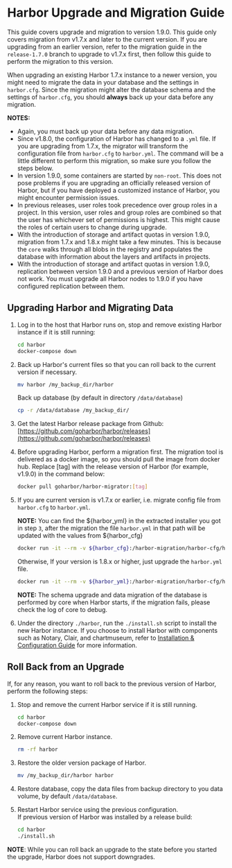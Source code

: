 # Harbor Upgrade and Migration Guide

This guide covers upgrade and migration to version 1.9.0. This guide only covers migration from v1.7.x and later to the current version. If you are upgrading from an earlier version, refer to the migration guide in the `release-1.7.0` branch to upgrade to v1.7.x first, then follow this guide to perform the migration to this version.

When upgrading an existing Harbor 1.7.x instance to a newer version, you might need to migrate the data in your database and the settings in `harbor.cfg`.
Since the migration might alter the database schema and the settings of `harbor.cfg`, you should **always** back up your data before any migration.

**NOTES:**

- Again, you must back up your data before any data migration.
- Since v1.8.0, the configuration of Harbor has changed to a `.yml` file. If you are upgrading from 1.7.x, the migrator will transform the configuration file from `harbor.cfg` to `harbor.yml`. The command will be a little different to perform this migration, so make sure you follow the steps below.
- In version 1.9.0, some containers are started by `non-root`. This does not pose problems if you are upgrading an officially released version of Harbor, but if you have deployed a customized instance of Harbor, you might encounter permission issues.
- In previous releases, user roles took precedence over group roles in a project. In this version, user roles and group roles are combined so that the user has whichever set of permissions is highest. This might cause the roles of certain users to change during upgrade.
- With the introduction of storage and artifact quotas in version 1.9.0, migration from 1.7.x and 1.8.x might take a few minutes. This is because the `core` walks through all blobs in the registry and populates the database with information about the layers and artifacts in projects.
- With the introduction of storage and artifact quotas in version 1.9.0, replication between version 1.9.0 and a previous version of Harbor does not work. You must upgrade all Harbor nodes to 1.9.0 if you have configured replication between them.

## Upgrading Harbor and Migrating Data

1. Log in to the host that Harbor runs on, stop and remove existing Harbor instance if it is still running:

    ```sh
    cd harbor
    docker-compose down
    ```

2. Back up Harbor's current files so that you can roll back to the current version if necessary.

    ```sh
    mv harbor /my_backup_dir/harbor
    ```

    Back up database (by default in directory `/data/database`)

    ```sh
    cp -r /data/database /my_backup_dir/
    ```

3. Get the latest Harbor release package from Github:
   [https://github.com/goharbor/harbor/releases](https://github.com/goharbor/harbor/releases)

4. Before upgrading Harbor, perform a migration first. The migration tool is delivered as a docker image, so you should pull the image from docker hub. Replace [tag] with the release version of Harbor (for example, v1.9.0) in the command below:

    ```sh
    docker pull goharbor/harbor-migrator:[tag]
    ```

5. If you are current version is v1.7.x or earlier, i.e. migrate config file from `harbor.cfg` to `harbor.yml`.

    **NOTE:** You can find the ${harbor_yml} in the extracted installer you got in step `3`, after the migration the file `harbor.yml`
    in that path will be updated with the values from ${harbor_cfg}

    ```sh
    docker run -it --rm -v ${harbor_cfg}:/harbor-migration/harbor-cfg/harbor.yml -v ${harbor_yml}:/harbor-migration/harbor-cfg-out/harbor.yml goharbor/harbor-migrator:[tag] --cfg up
    ```

    Otherwise, If your version is 1.8.x or higher, just upgrade the `harbor.yml` file.

    ```sh
    docker run -it --rm -v ${harbor_yml}:/harbor-migration/harbor-cfg/harbor.yml goharbor/harbor-migrator:[tag] --cfg up
    ```

    **NOTE:** The schema upgrade and data migration of the database is performed by core when Harbor starts, if the migration fails, please check the log of core to debug.

6. Under the directory `./harbor`, run the `./install.sh` script to install the new Harbor instance. If you choose to install Harbor with components such as Notary, Clair, and chartmuseum, refer to [Installation & Configuration Guide](../docs/installation_guide.md) for more information.

## Roll Back from an Upgrade

If, for any reason, you want to roll back to the previous version of Harbor, perform the following steps:

1. Stop and remove the current Harbor service if it is still running.

    ```sh
    cd harbor
    docker-compose down
    ```

2. Remove current Harbor instance.

    ```sh
    rm -rf harbor
    ```

3. Restore the older version package of Harbor.

    ```sh
    mv /my_backup_dir/harbor harbor
    ```

4. Restore database, copy the data files from backup directory to you data volume, by default `/data/database`.

5. Restart Harbor service using the previous configuration.  
   If previous version of Harbor was installed by a release build:

    ```sh
    cd harbor
    ./install.sh
    ```

**NOTE**: While you can roll back an upgrade to the state before you started the upgrade, Harbor does not support downgrades.
